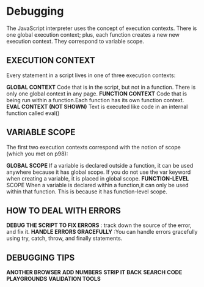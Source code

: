 # Debugging
The JavaScript interpreter uses the concept of execution contexts. 
There is one global execution context; plus, each function creates a new new execution context. They correspond to variable scope.

## EXECUTION CONTEXT
Every statement in a script lives in one of three execution contexts:

**GLOBAL CONTEXT** Code that is in the script, but not in a function. There is only one global context in any page.
**FUNCTION CONTEXT** Code that is being run within a function.Each function has its own function context.
**EVAL CONTEXT (NOT SHOWN)** Text is executed like code in an internal function called eval()

## VARIABLE SCOPE
The first two execution contexts correspond with the notion of scope (which you met on p98):

**GLOBAL SCOPE** If a variable is declared outside a function, it can be used anywhere because it has global scope. 
If you do not use the var keyword when creating a variable, it is placed in global scope.
**FUNCTION-LEVEL** SCOPE When a variable is declared within a function,it can only be used within that function. This is because it has function-level scope.

## HOW TO DEAL WITH ERRORS
**DEBUG THE SCRIPT TO FIX ERRORS** : track down the source of the error, and fix it.
**HANDLE ERRORS GRACEFULLY** :You can handle errors gracefully using try, catch, throw, and finally statements.

## DEBUGGING TIPS
**ANOTHER BROWSER**
**ADD NUMBERS**
**STRIP IT BACK**
**SEARCH**
**CODE PLAYGROUNDS**
**VALIDATION TOOLS**
